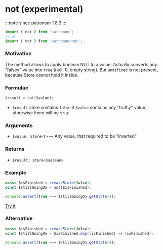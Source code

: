 # not (experimental)

:::note since
patronum 1.8.3
:::

```ts
import { not } from 'patronum';
// or
import { not } from 'patronum/not';
```

### Motivation

The method allows to apply boolean NOT to a value.
Actually converts any "falsey" value into `true` (null, 0, empty string).
But `undefined` is not present, because Store cannot hold it inside.

### Formulae

```ts
$result = not($value);
```

- `$result` store contains `false` if `$value` contains any "truthy" value, otherwise there will be `true`

### Arguments

- `$value: Store<T>` — Any value, that required to be "inverted"

### Returns

- `$result: Store<boolean>`

### Example

```ts
const $isFinished = createStore(false);
const $stillGoingOn = not($isFinished);

console.assert(true === $stillGoingOn.getState());
```

[Try it](https://share.effector.dev/qpTZAzXC)

### Alternative

```ts
const $isFinished = createStore(false);
const $stillGoingOn = $isFinished.map((isFinished) => !isFinished);

console.assert(true === $stillGoingOn.getState());
```
